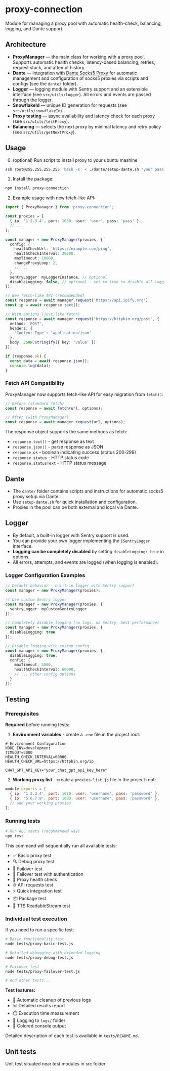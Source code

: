 
# proxy-connection

Module for managing a proxy pool with automatic health-check, balancing, logging, and Dante support.

## Architecture

- **ProxyManager** — the main class for working with a proxy pool. Supports automatic health checks, latency-based balancing, retries, request stack, and attempt history.
- **Dante** — integration with [Dante Socks5 Proxy](https://www.inet.no/dante/) for automatic management and configuration of socks5 proxies via scripts and configs (see the `dante/` folder).
- **Logger** — logging module with Sentry support and an extensible interface (see `src/utils/logger`). All errors and events are passed through the logger.
- **SnowflakeId** — unique ID generation for requests (see `src/utils/snowflakeId`).
- **Proxy testing** — async availability and latency check for each proxy (see `src/utils/testProxy`).
- **Balancing** — selects the next proxy by minimal latency and retry policy (see `src/utils/getNextProxy`).

## Usage

0. (optional) Run script to install proxy to your ubuntu mashine

```sh
ssh root@255.255.255.255 'bash -s' < ./dante/setup-dante.sh "your pass for proxy auth"
```

1. Install the package:

```sh
npm install proxy-connection
```

2. Example usage with new fetch-like API:

```typescript
import { ProxyManager } from 'proxy-connection';

const proxies = [
  { ip: '1.2.3.4', port: 1080, user: 'user', pass: 'pass' },
  // ...
];

const manager = new ProxyManager(proxies, {
  config: {
    healthCheckUrl: 'https://example.com/ping',
    healthCheckInterval: 30000,
    maxTimeout: 10000,
    changeProxyLoop: 2,
    // ...
  },
  sentryLogger: myLoggerInstance, // optional
  disableLogging: false, // optional - set to true to disable all logging
});

// New fetch-like API (recommended)
const response = await manager.request('https://api.ipify.org');
const ip = await response.text();

// With options (just like fetch)
const response = await manager.request('https://httpbin.org/post', {
  method: 'POST',
  headers: {
    'Content-Type': 'application/json'
  },
  body: JSON.stringify({ key: 'value' })
});

if (response.ok) {
  const data = await response.json();
  console.log(data);
}
```

### Fetch API Compatibility

ProxyManager now supports fetch-like API for easy migration from `fetch()`:

```typescript
// Before (standard fetch)
const response = await fetch(url, options);

// After (with ProxyManager)
const response = await manager.request(url, options);
```

The response object supports the same methods as fetch:
- `response.text()` - get response as text
- `response.json()` - parse response as JSON
- `response.ok` - boolean indicating success (status 200-299)
- `response.status` - HTTP status code
- `response.statusText` - HTTP status message

## Dante

- The `dante/` folder contains scripts and instructions for automatic socks5 proxy setup via Dante.
- Use `setup-dante.sh` for quick installation and configuration.
- Proxies in the pool can be both external and local via Dante.

## Logger

- By default, a built-in logger with Sentry support is used.
- You can provide your own logger implementing the `ISentryLogger` interface.
- **Logging can be completely disabled** by setting `disableLogging: true` in options.
- All errors, attempts, and events are logged (when logging is enabled).

### Logger Configuration Examples

```typescript
// Default behavior - built-in logger with Sentry support
const manager = new ProxyManager(proxies);

// Use custom Sentry logger
const manager = new ProxyManager(proxies, {
  sentryLogger: myCustomSentryLogger
});

// Completely disable logging (no logs, no Sentry, best performance)
const manager = new ProxyManager(proxies, {
  disableLogging: true
});

// Disable logging with custom config
const manager = new ProxyManager(proxies, {
  disableLogging: true,
  config: {
    maxTimeout: 5000,
    healthCheckInterval: 60000,
    // ... other config options
  }
});
```

## Testing

### Prerequisites

**Required** before running tests:

1. **Environment variables** - create a `.env` file in the project root:
```env
# Environment Configuration
NODE_ENV=development
TIMEOUT=5000
HEALTH_CHECK_INTERVAL=60000
HEALTH_CHECK_URL=https://httpbin.org/ip

CHAT_GPT_API_KEY="your_chat_gpt_api_key_here"
```

2. **Working proxy list** - create a `proxies-list.js` file in the project root:
```javascript
module.exports = [
  { ip: '1.2.3.4', port: 1080, user: 'username', pass: 'password' },
  { ip: '5.6.7.8', port: 1080, user: 'username', pass: 'password' },
  // add your working proxies
];
```

### Running tests

```bash
# Run ALL tests (recommended way)
npm test
```

This command will sequentially run all available tests:
- ✅ Basic proxy test
- 🔍 Debug proxy test  
- 🔄 Failover test
- 🔐 Failover test with authentication
- 💓 Proxy health check
- 🌐 API requests test
- ⚡ Quick integration test
- 📦 Package test
- 🎵 TTS ReadableStream test

### Individual test execution

If you need to run a specific test:

```bash
# Basic functionality test
node tests/proxy-basic-test.js

# Detailed debugging with extended logging  
node tests/proxy-debug-test.js

# Failover test
node tests/proxy-failover-test.js

# And other tests...
```

**Test features:**
- 🧹 Automatic cleanup of previous logs
- 📊 Detailed results report
- ⏱️ Execution time measurement
- 📂 Logging to `logs/` folder
- 🎨 Colored console output

Detailed description of each test is available in `tests/README.md`.

## Unit tests

Unit test situated near test modules in src folder

